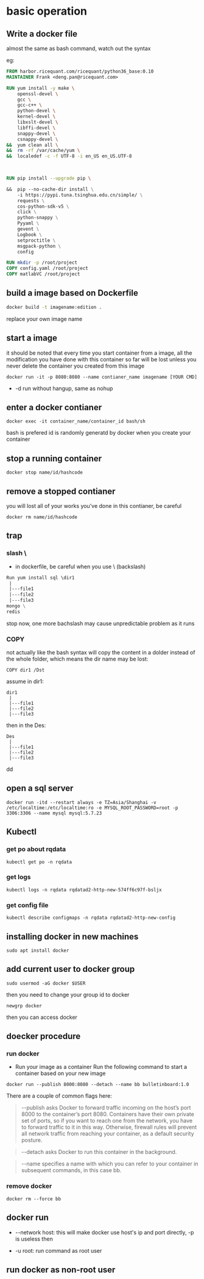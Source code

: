 # basic operation

## Write a docker file
almost the same as bash command, watch out the syntax 

eg:
```Dockerfile
FROM harbor.ricequant.com/ricequant/python36_base:0.10
MAINTAINER Frank <deng.pan@ricequant.com>

RUN yum install -y make \
    openssl-devel \
    gcc \
    gcc-c++ \
    python-devel \
    kernel-devel \
    libxslt-devel \
    libffi-devel \
    snappy-devel \
    csnappy-devel \
&&  yum clean all \
&&  rm -rf /var/cache/yum \
&&  localedef -c -f UTF-8 -i en_US en_US.UTF-8

 

RUN pip install --upgrade pip \

&&  pip --no-cache-dir install \
    -i https://pypi.tuna.tsinghua.edu.cn/simple/ \
    requests \
    cos-python-sdk-v5 \
    click \
    python-snappy \
    Pyyaml \
    gevent \
    Logbook \
    setproctitle \
    msgpack-python \
    config 

RUN mkdir -p /root/project
COPY config.yaml /root/project
COPY matlabVC /root/project

```


## build a image based on Dockerfile

```bash
docker build -t imagename:edition .
```
replace your own image name 

## start a image 

it should be noted that every time you start container from a image, all the modification you have done with 
this container so far will be lost unless you never delete the container you created from this image

```
docker run -it -p 8080:8080 --name contianer_name imagename [YOUR CMD]
```
* -d run without hangup, same as nohup 

## enter a docker contianer 

```
docker exec -it container_name/container_id bash/sh
```
bash is prefered
id is randomly generatd by docker when you create your container 


## stop a running container

```
docker stop name/id/hashcode
```

## remove a stopped contianer
you will lost all of your works you've done in this contianer, be careful 
```
docker rm name/id/hashcode
```



## trap

### slash \
+ in dockerfile, be careful when you use \ (backslash)
``` dockerfile
Run yum install sql \dir1 
 |
 |---file1
 |---file2
 |---file3
mongo \
redis 
```
stop now, one more bachslash may cause unpredictable problem as it runs 


### COPY
not actually like the bash syntax 
will copy the content in a dolder instead of the whole folder, which means the dir name may be lost:

```
COPY dir1 /Dst
```

assume in dir1:
```
dir1 
 |
 |---file1
 |---file2
 |---file3
```

then in the Des:

```
Des 
 |
 |---file1
 |---file2
 |---file3
```

dd


## open a sql server
```
docker run -itd --restart always -e TZ=Asia/Shanghai -v /etc/localtime:/etc/localtime:ro -e MYSQL_ROOT_PASSWORD=root -p 3306:3306 --name mysql mysql:5.7.23
```


## Kubectl

### get po about rqdata
```
kubectl get po -n rqdata
```

### get logs 
```
kubectl logs -n rqdata rqdatad2-http-new-574ff6c97f-bsljx
```

### get config file 
```
kubectl describe configmaps -n rqdata rqdatad2-http-new-config
```



## installing docker in new machines 

```
sudo apt install docker 
```



## add current user to docker group  

```
sudo usermod -aG docker $USER
```

then you need to change your group id to docker

```
newgrp docker 
```

then you can access docker


## doecker procedure 
### run docker 

- Run your image as a container
Run the following command to start a container based on your new image

```
docker run --publish 8000:8080 --detach --name bb bulletinboard:1.0
```

There are a couple of common flags here:
> --publish asks Docker to forward traffic incoming on the host’s port 8000 to the container’s port 8080. Containers have their own private set of ports, so if you want to reach one from the network, you have to forward traffic to it in this way. Otherwise, firewall rules will prevent all network traffic from reaching your container, as a default security posture.

> --detach asks Docker to run this container in the background.

> --name specifies a name with which you can refer to your container in subsequent commands, in this case bb.

### remove docker 

```
docker rm --force bb
```


## docker run 

- --network host:
    this will make docker use host's ip and port directly, -p is useless then

- -u root:
    run command as root user


## run docker as non-root user 

```

```